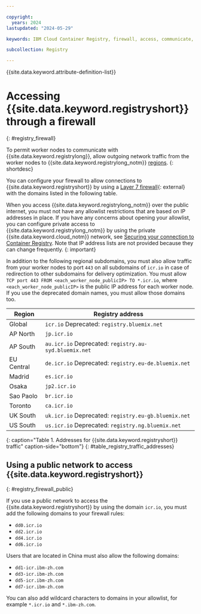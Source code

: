 ```yaml
---

copyright:
  years: 2024
lastupdated: "2024-05-29"

keywords: IBM Cloud Container Registry, firewall, access, communicate, domains, subdomains, traffic, allowlist

subcollection: Registry

---
```


{{site.data.keyword.attribute-definition-list}}

# Accessing {{site.data.keyword.registryshort}} through a firewall
{: #registry_firewall}

To permit worker nodes to communicate with {{site.data.keyword.registrylong}}, allow outgoing network traffic from the worker nodes to {{site.data.keyword.registrylong_notm}} [regions](/docs/Registry?topic=Registry-registry_overview#registry_regions).
{: shortdesc}

You can configure your firewall to allow connections to {{site.data.keyword.registryshort}} by using a [Layer 7 firewall](https://nordlayer.com/learn/firewall/layer-7/){: external} with the domains listed in the following table.

When you access {{site.data.keyword.registrylong_notm}} over the public internet, you must not have any allowlist restrictions that are based on IP addresses in place. If you have any concerns about opening your allowlist, you can configure private access to {{site.data.keyword.registrylong_notm}} by using the private {{site.data.keyword.cloud_notm}} network, see [Securing your connection to Container Registry](/docs/Registry?topic=Registry-registry_private). Note that IP address lists are not provided because they can change frequently.
{: important}

In addition to the following regional subdomains, you must also allow traffic from your worker nodes to port `443` on all subdomains of `icr.io` in case of redirection to other subdomains for delivery optimization. You must allow `TCP port 443 FROM <each_worker_node_publicIP> TO *.icr.io`, where `<each_worker_node_publicIP>` is the public IP address for each worker node. If you use the deprecated domain names, you must allow those domains too.

| Region | Registry address  |
|---------------|-------------|
| Global | `icr.io` Deprecated: `registry.bluemix.net` |
| AP North | `jp.icr.io` |
| AP South | `au.icr.io` Deprecated: `registry.au-syd.bluemix.net` |
| EU Central | `de.icr.io` Deprecated: `registry.eu-de.bluemix.net` |
| Madrid | `es.icr.io` |
| Osaka | `jp2.icr.io` |
| Sao Paolo | `br.icr.io` |
| Toronto | `ca.icr.io` |
| UK South | `uk.icr.io` Deprecated: `registry.eu-gb.bluemix.net` |
| US South | `us.icr.io` Deprecated: `registry.ng.bluemix.net` |
{: caption="Table 1. Addresses for {{site.data.keyword.registryshort}} traffic" caption-side="bottom"}
{: #table_registry_traffic_addresses}

## Using a public network to access {{site.data.keyword.registryshort}}
{: #registry_firewall_public}

If you use a public network to access the {{site.data.keyword.registryshort}} by using the domain `icr.io`, you must add the following domains to your firewall rules:

- `dd0.icr.io`
- `dd2.icr.io`
- `dd4.icr.io`
- `dd6.icr.io`

Users that are located in China must also allow the following domains:

- `dd1-icr.ibm-zh.com`
- `dd3-icr.ibm-zh.com`
- `dd5-icr.ibm-zh.com`
- `dd7-icr.ibm-zh.com`

You can also add wildcard characters to domains in your allowlist, for example `*.icr.io` and `*.ibm-zh.com`.
